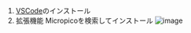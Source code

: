 1. [VSCode](https://code.visualstudio.com/)のインストール
1. 拡張機能 Micropicoを検索してインストール
![image](https://github.com/Keio-AIConsortium/python-iot/assets/58695125/fec2bc26-2d6d-4a7e-8f5c-cc86a3599a76)

